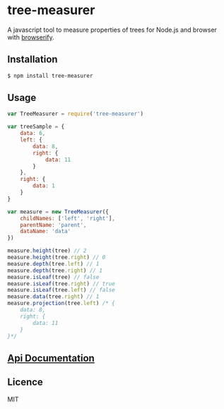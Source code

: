# tree-measurer

A javascript tool to measure properties of trees for Node.js and browser with [browserify](http://browserify.org/).

## Installation

``` bash
$ npm install tree-measurer
```

## Usage

``` javascript
var TreeMeasurer = require('tree-measurer')

var treeSample = {
    data: 6,
    left: {
        data: 8,
        right: {
            data: 11
        }
    },
    right: {
        data: 1
    }
}

var measure = new TreeMeasurer({
    childNames: ['left', 'right'],
    parentName: 'parent',
    dataName: 'data'
})

measure.height(tree) // 2
measure.height(tree.right) // 0
measure.depth(tree.left) // 1
measure.depth(tree.right) // 1
measure.isLeaf(tree) // false
measure.isLeaf(tree.right) // true
measure.isLeaf(tree.left) // false
measure.data(tree.right) // 1
measure.projection(tree.left) /* {
    data: 8,
    right: {
        data: 11
    }
}*/
```

## [Api Documentation](docs/api.md)

## Licence

MIT